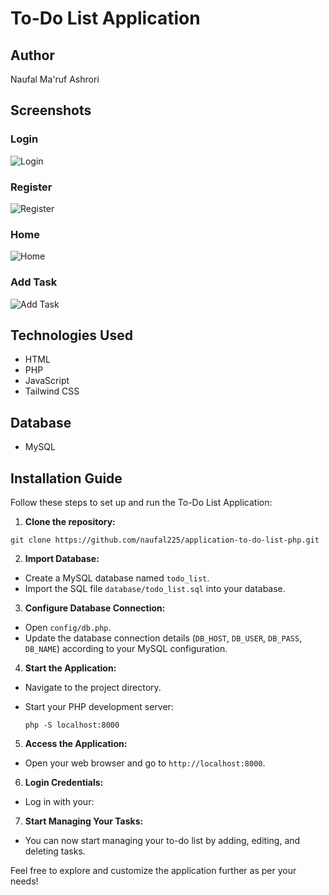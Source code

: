 # To-Do List Application

## Author
Naufal Ma'ruf Ashrori

## Screenshots
### Login
![Login](screenshots/login.png)

### Register
![Register](screenshots/register.png)

### Home
![Home](screenshots/home.png)

### Add Task
![Add Task](screenshots/add-task.png)

## Technologies Used
- HTML
- PHP
- JavaScript
- Tailwind CSS

## Database
- MySQL

## Installation Guide
Follow these steps to set up and run the To-Do List Application:

1. **Clone the repository:**
```
git clone https://github.com/naufal225/application-to-do-list-php.git
```


2. **Import Database:**
- Create a MySQL database named `todo_list`.
- Import the SQL file `database/todo_list.sql` into your database.

3. **Configure Database Connection:**
- Open `config/db.php`.
- Update the database connection details (`DB_HOST`, `DB_USER`, `DB_PASS`, `DB_NAME`) according to your MySQL configuration.

4. **Start the Application:**
- Navigate to the project directory.
- Start your PHP development server:
  
  ```
  php -S localhost:8000
  ```

5. **Access the Application:**
- Open your web browser and go to  `http://localhost:8000`.

6. **Login Credentials:**
- Log in with your:

7. **Start Managing Your Tasks:**
- You can now start managing your to-do list by adding, editing, and deleting tasks.

Feel free to explore and customize the application further as per your needs!
